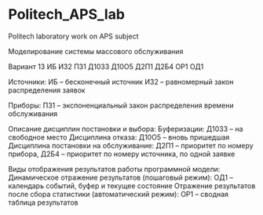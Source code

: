 # Politech_APS_lab
Politech laboratory work on APS subject

Моделирование системы массового обслуживания

Вариант 13
ИБ И32 П31 Д1033 Д10О5 Д2П1 Д2Б4 ОР1 ОД1

Источники:
ИБ – бесконечный источник
И32 – равномерный закон распределения заявок

Приборы:
П31 – экспоненциальный закон распределения времени обслуживания

Описание дисциплин постановки и выбора:
Буферизации: Д1033 – на свободное место
Дисциплина отказа: Д10О5 – вновь пришедшая
Дисциплина постановки на обслуживание: Д2П1 – приоритет по номеру прибора, Д2Б4 – приоритет по номеру источника, по одной заявке

Виды отображения результатов работы программной модели:
Динамическое отражение результатов (пошаговый режим): ОД1 – календарь событий, буфер и текущее состояние
Отражение результатов после сбора статистики (автоматический режим): ОР1 – сводная таблица результатов

